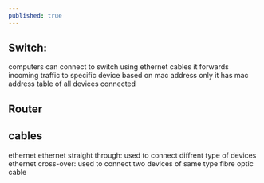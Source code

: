 ```yaml
---
published: true
---
```


## Switch:

computers can connect to switch using ethernet cables
it forwards incoming traffic to specific device based on mac address only
it has mac address table of all devices connected

## Router

## cables
ethernet 
  ethernet straight through: used to connect diffrent type of devices
  ethernet cross-over: used to connect two devices of same type
fibre optic cable
